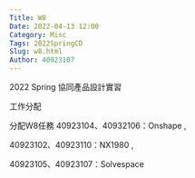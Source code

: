 ```yaml
---
Title: W8
Date: 2022-04-13 12:00
Category: Misc
Tags: 2022SpringCD
Slug: w8.html
Author: 40923107
---
```


2022 Spring 協同產品設計實習


<!-- PELICAN_END_SUMMARY -->

工作分配

分配W8任務
40923104、40932106：Onshape , 

40923102、40923110：NX1980 , 

40923105、40923107：Solvespace


